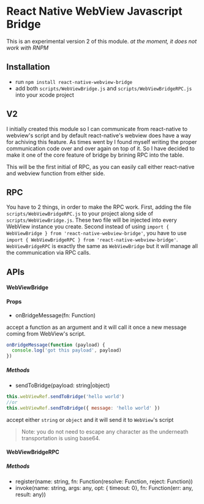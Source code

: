 # React Native WebView Javascript Bridge

This is an experimental version 2 of this module. *at the moment, it does not work with RNPM*

## Installation

- run `npm install react-native-webview-bridge`
- add both `scripts/WebViewBridge.js` and `scripts/WebViewBridgeRPC.js` into your xcode project

## V2

I initially created this module so I can communicate from react-native to webview's script and by default react-native's webview
does have a way for achiving this feature. As times went by I found myself writing the proper communication code over and over again on top of it. So I have decided to make it one of the core feature of bridge by brining RPC into the table.

This will be the first initial of RPC, as you can easily call either react-native and webview function from either side.

## RPC

You have to 2 things, in order to make the RPC work. First, adding the file `scripts/WebViewBridgeRPC.js` to your project along side of `scripts/WebViewBridge.js`. These two file will be injected into every WebView instance you create.
Second instead of using `import { WebViewBridge } from 'react-native-webview-bridge'`, you have to use `import { WebViewBridgeRPC } from 'react-native-webview-bridge'`. `WebViewBridgeRPC` is exactly the same as `WebViewBridge` but it will manage all the communication via RPC calls.

## APIs

#### WebViewBridge

#### Props
- onBridgeMessage(fn: Function)

accept a function as an argument and it will call it once a new message coming from WebView's script.

```javascript
onBridgeMessage(function (payload) {
  console.log('got this payload', payload)
})
```

##### Methods
- sendToBridge(payload: string|object)

```javascript
this.webViewRef.sendToBridge('hello world')
//or
this.webViewRef.sendToBridge({ message: 'hello world' })
```

accept either `string` or `object` and it will send it to `WebView`'s script

> Note: you do not need to escape any character as the underneath transportation is using base64.

#### WebViewBridgeRPC

##### Methods

- register(name: string, fn: Function(resolve: Function, reject: Function))
- invoke(name: string, args: any, opt: { timeout: 0}, fn: Function(err: any, result: any))
